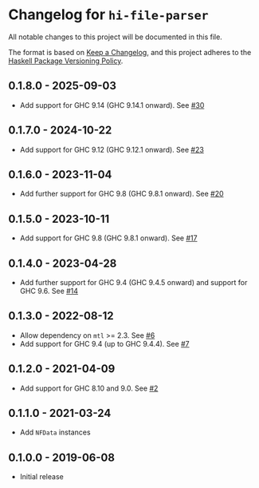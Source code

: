 # Changelog for `hi-file-parser`

All notable changes to this project will be documented in this file.

The format is based on [Keep a Changelog](https://keepachangelog.com/en/1.0.0/),
and this project adheres to the
[Haskell Package Versioning Policy](https://pvp.haskell.org/).

## 0.1.8.0 - 2025-09-03

* Add support for GHC 9.14 (GHC 9.14.1 onward). See
  [#30](https://github.com/commercialhaskell/hi-file-parser/pull/30)

## 0.1.7.0 - 2024-10-22

* Add support for GHC 9.12 (GHC 9.12.1 onward). See
  [#23](https://github.com/commercialhaskell/hi-file-parser/pull/23)

## 0.1.6.0 - 2023-11-04

* Add further support for GHC 9.8 (GHC 9.8.1 onward). See
  [#20](https://github.com/commercialhaskell/hi-file-parser/pull/20)

## 0.1.5.0 - 2023-10-11

* Add support for GHC 9.8 (GHC 9.8.1 onward). See
  [#17](https://github.com/commercialhaskell/hi-file-parser/pull/17)

## 0.1.4.0 - 2023-04-28

* Add further support for GHC 9.4 (GHC 9.4.5 onward) and support for GHC 9.6.
  See [#14](https://github.com/commercialhaskell/hi-file-parser/pull/14)

## 0.1.3.0 - 2022-08-12

* Allow dependency on `mtl` >= 2.3. See
  [#6](https://github.com/commercialhaskell/hi-file-parser/pull/6)
* Add support for GHC 9.4 (up to GHC 9.4.4). See
  [#7](https://github.com/commercialhaskell/hi-file-parser/pull/7)

## 0.1.2.0 - 2021-04-09

* Add support for GHC 8.10 and 9.0. See
  [#2](https://github.com/commercialhaskell/hi-file-parser/pull/2)

## 0.1.1.0 - 2021-03-24

* Add `NFData` instances

## 0.1.0.0 - 2019-06-08

* Initial release
